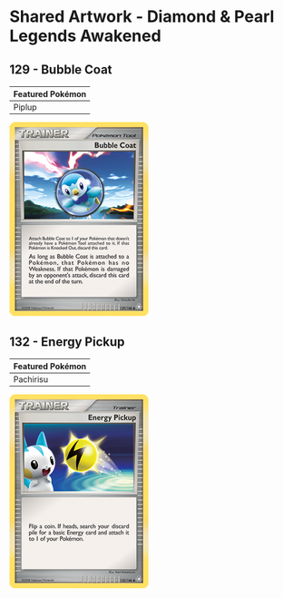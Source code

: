 # Shared Artwork - Diamond & Pearl Legends Awakened

## 129 - Bubble Coat

|Featured Pokémon|
|:--|
|Piplup

![Bubble Coat](/images/SharedArtwork/dplegendsawakened-129.png)

## 132 - Energy Pickup

|Featured Pokémon|
|:--|
|Pachirisu

![Energy Pickupr](/images/SharedArtwork/dplegendsawakened-132.png)